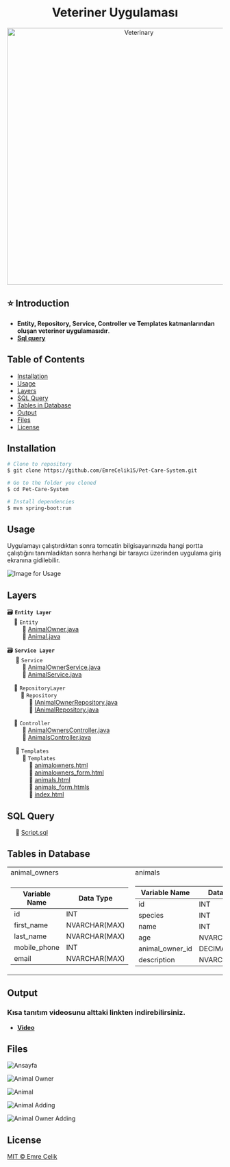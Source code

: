<h1 align="center">Veteriner Uygulaması</h1> 

<p align="center">
  <img src="https://github.com/EmreCelik15/Pet-Care-System/blob/main/src/main/resources/static/images/resimmmm.jpg" width="600" alt="Veterinary">
</p>

## ⭐ Introduction 
- **Entity, Repository, Service, Controller ve Templates katmanlarından oluşan veteriner uygulamasıdır**. 
- **[Sql query](https://github.com/EmreCelik15/Pet-Care-System/blob/main/script.sql)**


## Table of Contents
- [Installation](#installation)
- [Usage](#usage)
- [Layers](#layers)
- [SQL Query](#sql-query)
- [Tables in Database](#tables-in-database)
- [Output](#output)
- [Files](#files)
- [License](#license)


## Installation
```bash
# Clone to repository
$ git clone https://github.com/EmreCelik15/Pet-Care-System.git

# Go to the folder you cloned
$ cd Pet-Care-System

# Install dependencies
$ mvn spring-boot:run
```

## Usage 
Uygulamayı çalıştırdıktan sonra tomcatin bilgisayarınızda hangi portta çalıştığını tanımladıktan sonra herhangi bir tarayıcı üzerinden uygulama giriş ekranına gidilebilir.

![Image for Usage](https://github.com/EmreCelik15/Pet-Care-System/blob/main/src/main/resources/static/images/Port.PNG)


## Layers
🗃 **``Entity Layer``** <br>
&nbsp;&nbsp;&nbsp;&nbsp;📂 ``Entity`` <br>
&nbsp;&nbsp;&nbsp;&nbsp;&nbsp;&nbsp;&nbsp;&nbsp; 📃 [AnimalOwner.java](https://github.com/EmreCelik15/Pet-Care-System/blob/main/src/main/java/com/uygulama/ecdemo/entity/AnimalOwner.java) <br>
&nbsp;&nbsp;&nbsp;&nbsp;&nbsp;&nbsp;&nbsp;&nbsp; 📃 [Animal.java](https://github.com/EmreCelik15/Pet-Care-System/blob/main/src/main/java/com/uygulama/ecdemo/entity/Animal.java) <br>


🗃 **``Service Layer``** <br>
&nbsp;&nbsp;&nbsp;&nbsp; 📂 ``Service`` <br>
&nbsp;&nbsp;&nbsp;&nbsp;&nbsp;&nbsp;&nbsp;&nbsp; 📃 [AnimalOwnerService.java](https://github.com/EmreCelik15/Pet-Care-System/blob/main/src/main/java/com/uygulama/ecdemo/service/AnimalOwnerService.java) <br>
&nbsp;&nbsp;&nbsp;&nbsp;&nbsp;&nbsp;&nbsp;&nbsp; 📃 [AnimalService.java](https://github.com/EmreCelik15/Pet-Care-System/blob/main/src/main/java/com/uygulama/ecdemo/service/AnimalService.java) <br>


&nbsp;&nbsp;&nbsp;&nbsp;📂 ``RepositoryLayer`` <br>
&nbsp;&nbsp;&nbsp;&nbsp;&nbsp;&nbsp;&nbsp;&nbsp;📂 ``Repository`` <br>
&nbsp;&nbsp;&nbsp;&nbsp;&nbsp;&nbsp;&nbsp;&nbsp;&nbsp;&nbsp;&nbsp;&nbsp; 📃 [IAnimalOwnerRepository.java](https://github.com/EmreCelik15/Pet-Care-System/blob/main/src/main/java/com/uygulama/ecdemo/repository/IAnimalOwnerRepository.java) <br>
&nbsp;&nbsp;&nbsp;&nbsp;&nbsp;&nbsp;&nbsp;&nbsp;&nbsp;&nbsp;&nbsp;&nbsp; 📃 [IAnimalRepository.java](https://github.com/EmreCelik15/Pet-Care-System/blob/main/src/main/java/com/uygulama/ecdemo/repository/IAnimalRepository.java) <br>

&nbsp;&nbsp;&nbsp;&nbsp;📂 ``Controller`` <br>
&nbsp;&nbsp;&nbsp;&nbsp;&nbsp;&nbsp;&nbsp;&nbsp; 📃 [AnimalOwnersController.java](https://github.com/EmreCelik15/Pet-Care-System/blob/main/src/main/java/com/uygulama/ecdemo/controller/AnimalOwnersController.java) <br>
&nbsp;&nbsp;&nbsp;&nbsp;&nbsp;&nbsp;&nbsp;&nbsp; 📃 [AnimalsController.java](https://github.com/EmreCelik15/Pet-Care-System/blob/main/src/main/java/com/uygulama/ecdemo/controller/AnimalsController.java) <br>

&nbsp;&nbsp;&nbsp;&nbsp; 📂 ``Templates`` <br>
&nbsp;&nbsp;&nbsp;&nbsp;&nbsp;&nbsp;&nbsp;&nbsp; 📂 ``Templates`` <br>
&nbsp;&nbsp;&nbsp;&nbsp;&nbsp;&nbsp;&nbsp;&nbsp;&nbsp;&nbsp;&nbsp;&nbsp; 📃 [animalowners.html](https://github.com/EmreCelik15/Pet-Care-System/blob/main/src/main/resources/templates/animalowners.html) <br>
&nbsp;&nbsp;&nbsp;&nbsp;&nbsp;&nbsp;&nbsp;&nbsp;&nbsp;&nbsp;&nbsp;&nbsp; 📃 [animalowners_form.html](https://github.com/EmreCelik15/Pet-Care-System/blob/main/src/main/resources/templates/animalowners_form.html) <br>
&nbsp;&nbsp;&nbsp;&nbsp;&nbsp;&nbsp;&nbsp;&nbsp;&nbsp;&nbsp;&nbsp;&nbsp; 📃 [animals.html](https://github.com/EmreCelik15/Pet-Care-System/blob/main/src/main/resources/templates/animals.html) <br>
&nbsp;&nbsp;&nbsp;&nbsp;&nbsp;&nbsp;&nbsp;&nbsp;&nbsp;&nbsp;&nbsp;&nbsp; 📃 [animals_form.htmls](https://github.com/EmreCelik15/Pet-Care-System/blob/main/src/main/resources/templates/animals_form.html) <br>
&nbsp;&nbsp;&nbsp;&nbsp;&nbsp;&nbsp;&nbsp;&nbsp;&nbsp;&nbsp;&nbsp;&nbsp; 📃 [index.html](https://github.com/EmreCelik15/Pet-Care-System/blob/main/src/main/resources/templates/index.html) <br>



## SQL Query
&nbsp;&nbsp;&nbsp;&nbsp; 📃 [Script.sql](https://github.com/EmreCelik15/Pet-Care-System/blob/main/script.sql)


## Tables in Database
<table>
  <tr>
     <td>animal_owners</td>
     <td>animals</td>
  </tr>
  <tr>
    <td>
  
Variable Name | Data Type
------------ | -------------
id | INT
first_name | NVARCHAR(MAX)
last_name | NVARCHAR(MAX)
mobile_phone | INT
email | NVARCHAR(MAX)
   
   </td>
    <td>
  
Variable Name | Data Type
------------ | -------------
id | INT
species | INT
name | INT
age | NVARCHAR(25)
animal_owner_id | DECIMAL
description | NVARCHAR(25)

   
   </td>
  </tr>
 </table>

## Output
### Kısa tanıtım videosunu alttaki linkten indirebilirsiniz.
- **[Video](https://github.com/EmreCelik15/Pet-Care-System/blob/main/Video_22-04-17_15-52-55.mp4)**

## Files

![Ansayfa](https://github.com/EmreCelik15/Pet-Care-System/blob/main/src/main/resources/static/images/Anasayfa.PNG)

![Animal Owner](https://github.com/EmreCelik15/Pet-Care-System/blob/main/src/main/resources/static/images/Sahippp.PNG)

![Animal](https://github.com/EmreCelik15/Pet-Care-System/blob/main/src/main/resources/static/images/HayvaList.PNG)

![Animal Adding](https://github.com/EmreCelik15/Pet-Care-System/blob/main/src/main/resources/static/images/HayvaEkle.PNG)

![Animal Owner Adding](https://github.com/EmreCelik15/Pet-Care-System/blob/main/src/main/resources/static/images/SahipEkleme.PNG)



## License
[MIT © Emre Celik](https://github.com/EmreCelik15/Pet-Care-System/blob/main/LICENSE)  
